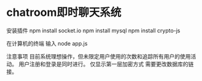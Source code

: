 # chatroom即时聊天系统

安装插件
npm install socket.io
npm install mysql
npm install crypto-js

在计算机的终端 输入
node app.js

注意事项
目前系统理想操作，但未限定用户使用的次数和追踪所有用户的使用活动。
用户注册和登录是同时进行。
仅显示第一层加密方式
需要更改数据库的链接。
